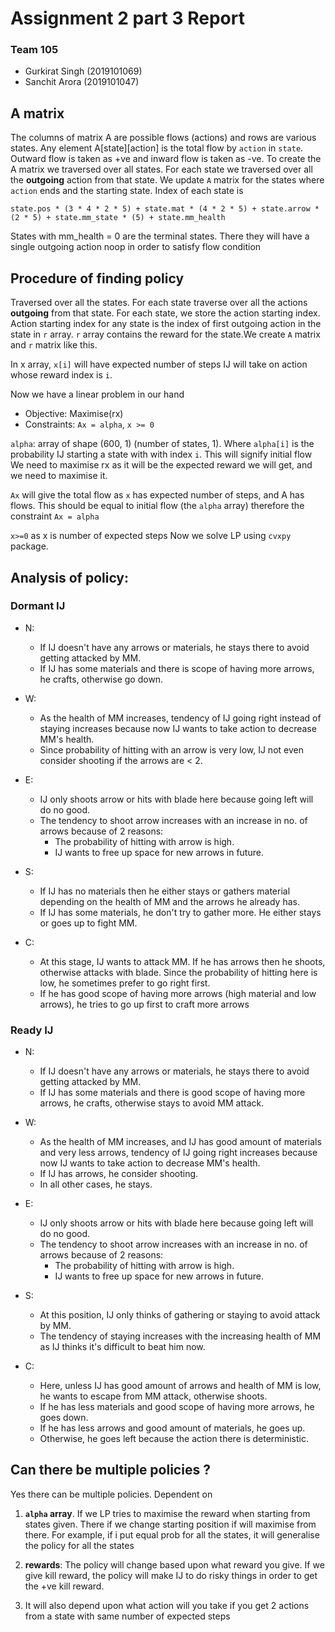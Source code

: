 # Assignment 2 part 3 Report

### Team 105

- Gurkirat Singh (2019101069)
- Sanchit Arora (2019101047)

## A matrix

The columns of matrix A are possible flows (actions) and rows are various states. Any element A[state][action] is the
total flow by `action`  in `state`. Outward flow is taken as +ve and inward flow is taken as -ve. To create the A matrix
we traversed over all states. For each state we traversed over all the **outgoing** action from that state. We
update `A` matrix for the states where `action` ends and the starting state. Index of each state is

    state.pos * (3 * 4 * 2 * 5) + state.mat * (4 * 2 * 5) + state.arrow * (2 * 5) + state.mm_state * (5) + state.mm_health 

States with mm_health = 0 are the terminal states. There they will have a single outgoing action noop in order to
satisfy flow condition

## Procedure of finding policy

Traversed over all the states. For each state traverse over all the actions **outgoing** from that state. For each
state, we store the action starting index. Action starting index for any state is the index of first outgoing action in
the state in `r` array. `r` array contains the reward for the state.We create `A` matrix and `r` matrix like this.

In x array, `x[i]` will have expected number of steps IJ will take on action whose reward index is `i`.

Now we have a linear problem in our hand

- Objective: Maximise(rx)
- Constraints: `Ax = alpha`, `x >= 0`

`alpha`: array of shape (600, 1) (number of states, 1). Where `alpha[i]` is the probability IJ starting a state with
with index `i`. This will signify initial flow We need to maximise rx as it will be the expected reward we will get, and
we need to maximise it.

`Ax` will give the total flow as `x` has expected number of steps, and A has flows. This should be equal to initial
flow (the `alpha` array)
therefore the constraint `Ax = alpha`

`x>=0` as x is number of expected steps Now we solve LP using `cvxpy` package.

## Analysis of policy:

### Dormant IJ

- N:
    - If IJ doesn't have any arrows or materials, he stays there to avoid getting attacked by MM.
    - If IJ has some materials and there is scope of having more arrows, he crafts, otherwise go down.

- W:
    - As the health of MM increases, tendency of IJ going right instead of staying increases because now IJ wants to
      take action to decrease MM's health.
    - Since probability of hitting with an arrow is very low, IJ not even consider shooting if the arrows are < 2.

- E:
    - IJ only shoots arrow or hits with blade here because going left will do no good.
    - The tendency to shoot arrow increases with an increase in no. of arrows because of 2 reasons:
        - The probability of hitting with arrow is high.
        - IJ wants to free up space for new arrows in future.

- S:
    - If IJ has no materials then he either stays or gathers material depending on the health of MM and the arrows he
      already has.
    - If IJ has some materials, he don't try to gather more. He either stays or goes up to fight MM.

- C:
    - At this stage, IJ wants to attack MM. If he has arrows then he shoots, otherwise attacks with blade. Since the
      probability of hitting here is low, he sometimes prefer to go right first.
    - If he has good scope of having more arrows (high material and low arrows), he tries to go up first to craft more
      arrows

### Ready IJ

- N:
    - If IJ doesn't have any arrows or materials, he stays there to avoid getting attacked by MM.
    - If IJ has some materials and there is good scope of having more arrows, he crafts, otherwise stays to avoid MM
      attack.

- W:
    - As the health of MM increases, and IJ has good amount of materials and very less arrows, tendency of IJ going
      right increases because now IJ wants to take action to decrease MM's health.
    - If IJ has arrows, he consider shooting.
    - In all other cases, he stays.

- E:
    - IJ only shoots arrow or hits with blade here because going left will do no good.
    - The tendency to shoot arrow increases with an increase in no. of arrows because of 2 reasons:
        - The probability of hitting with arrow is high.
        - IJ wants to free up space for new arrows in future.

- S:
    - At this position, IJ only thinks of gathering or staying to avoid attack by MM.
    - The tendency of staying increases with the increasing health of MM as IJ thinks it's difficult to beat him now.

- C:
    - Here, unless IJ has good amount of arrows and health of MM is low, he wants to escape from MM attack, otherwise
      shoots.
    - If he has less materials and good scope of having more arrows, he goes down.
    - If he has less arrows and good amount of materials, he goes up.
    - Otherwise, he goes left because the action there is deterministic.

## Can there be multiple policies ?

Yes there can be multiple policies. Dependent on

1. **`alpha` array**. If we LP tries to maximise the reward when starting from states given. There if we change starting
   position if will maximise from there. For example, if i put equal prob for all the states, it will generalise the
   policy for all the states

2. **rewards**: The policy will change based upon what reward you give. If we give kill reward, the policy will make IJ
   to do risky things in order to get the +ve kill reward.

3. It will also depend upon what action will you take if you get 2 actions from a state with same number of expected
   steps

